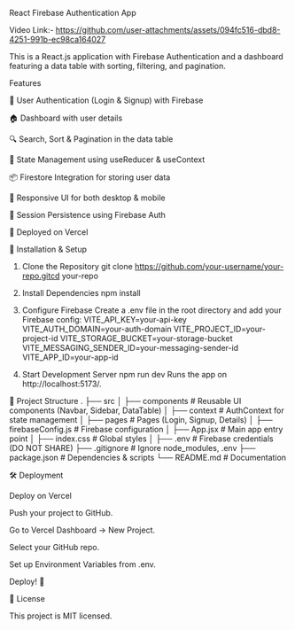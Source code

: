 React Firebase Authentication App

Video Link:- https://github.com/user-attachments/assets/094fc516-dbd8-4251-991b-ec98ca164027


This is a React.js application with Firebase Authentication and a dashboard featuring a data table with sorting, filtering, and pagination.

Features

🔐 User Authentication (Login & Signup) with Firebase

🏠 Dashboard with user details

🔍 Search, Sort & Pagination in the data table

🔄 State Management using useReducer & useContext

📦 Firestore Integration for storing user data

🎨 Responsive UI for both desktop & mobile

📂 Session Persistence using Firebase Auth

🚀 Deployed on Vercel

🚀 Installation & Setup

1. Clone the Repository
   git clone https://github.com/your-username/your-repo.gitcd your-repo

2. Install Dependencies
   npm install

3. Configure Firebase
Create a .env file in the root directory and add your Firebase config:
VITE_API_KEY=your-api-key
VITE_AUTH_DOMAIN=your-auth-domain
VITE_PROJECT_ID=your-project-id
VITE_STORAGE_BUCKET=your-storage-bucket
VITE_MESSAGING_SENDER_ID=your-messaging-sender-id
VITE_APP_ID=your-app-id

4. Start Development Server
   npm run dev
   Runs the app on http://localhost:5173/.

📂 Project Structure
.
├── src
│   ├── components  # Reusable UI components (Navbar, Sidebar, DataTable)
│   ├── context     # AuthContext for state management
│   ├── pages       # Pages (Login, Signup, Details)
│   ├── firebaseConfig.js  # Firebase configuration
│   ├── App.jsx     # Main app entry point
│   ├── index.css   # Global styles
│
├── .env            # Firebase credentials (DO NOT SHARE)
├── .gitignore      # Ignore node_modules, .env
├── package.json    # Dependencies & scripts
└── README.md       # Documentation

🛠️ Deployment

Deploy on Vercel

Push your project to GitHub.

Go to Vercel Dashboard → New Project.

Select your GitHub repo.

Set up Environment Variables from .env.

Deploy! 🎉


📜 License

This project is MIT licensed.
